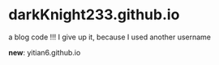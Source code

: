 # darkKnight233.github.io
a blog code
!!! I give up it, because I used another username

**new**: yitian6.github.io

